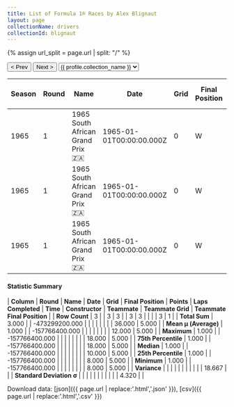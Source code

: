 ```yaml
---
title: List of Formula 1® Races by Alex Blignaut
layout: page
collectionName: drivers
collectionId: blignaut
---
```


{% assign url_split = page.url | split: "/" %}
<div id="collection-navigation">
<button onclick="selector.options[selector.selectedIndex-1].value && (window.location = selector.options[selector.selectedIndex-1].value);">&lt; Prev</button>
<button onclick="selector.options[selector.selectedIndex+1].value && (window.location = selector.options[selector.selectedIndex+1].value);">Next &gt;</button>
<select id="selector" onchange="this.options[this.selectedIndex].value && (window.location = this.options[this.selectedIndex].value);">
  {% for collectionId in site.data[page.collectionName].refs %}
    {% if collectionId == page.collectionId %}
      {% assign selected = "selected" %}
    {% else %}
      {% assign selected = "" %}
    {% endif %}
    {% assign profile = site.data[page.collectionName][collectionId].profile %}
    <option value="/f1/{{ page.collectionName }}/{{ collectionId }}/{{ url_split[4] }}" {{ selected }}>{{ profile.collection_name }}</option>
  {% endfor %}
</select>
</div>

| Season | Round | Name | Date | Grid | Final Position | Points | Laps Completed | Time | Constructor | Teammate | Teammate Grid | Teammate Final Position |
|--|--|--|--|--|--|--|--|--|--|--|--|--|
| 1965 | 1 | 1965 South African Grand Prix 🇿🇦 | 1965-01-01T00:00:00.000Z | 0 | W | 0.0 | 0 |   | Cooper-Climax 🇬🇧 | [Bruce McLaren 🇳🇿](/f1/drivers/mclaren) | 8 | 5 |
| 1965 | 1 | 1965 South African Grand Prix 🇿🇦 | 1965-01-01T00:00:00.000Z | 0 | W | 0.0 | 0 |   | Cooper-Climax 🇬🇧 | [Jochen Rindt 🇦🇹](/f1/drivers/rindt) | 10 | R |
| 1965 | 1 | 1965 South African Grand Prix 🇿🇦 | 1965-01-01T00:00:00.000Z | 0 | W | 0.0 | 0 |   | Cooper-Climax 🇬🇧 | [John Love 🇿🇼](/f1/drivers/love) | 18 | R |

#### Statistic Summary

| **Column** | **Round** | **Name** | **Date** | **Grid** | **Final Position** | **Points** | **Laps Completed** | **Time** | **Constructor** | **Teammate** | **Teammate Grid** | **Teammate Final Position** |
| **Row Count** | 3 |  | 3 | 3 |  | 3 | 3 |  |  |  | 3 | 1 |
| **Total Sum** | 3.000 |  | -473299200.000 |  |  |  |  |  |  |  | 36.000 | 5.000 |
| **Mean μ (Average)** | 1.000 |  | -157766400.000 |  |  |  |  |  |  |  | 12.000 | 5.000 |
| **Maximum** | 1.000 |  | -157766400.000 |  |  |  |  |  |  |  | 18.000 | 5.000 |
| **75th Percentile** | 1.000 |  | -157766400.000 |  |  |  |  |  |  |  | 18.000 | 5.000 |
| **Median** | 1.000 |  | -157766400.000 |  |  |  |  |  |  |  | 10.000 | 5.000 |
| **25th Percentile** | 1.000 |  | -157766400.000 |  |  |  |  |  |  |  | 8.000 | 5.000 |
| **Minimum** | 1.000 |  | -157766400.000 |  |  |  |  |  |  |  | 8.000 | 5.000 |
| **Variance** |  |  |  |  |  |  |  |  |  |  | 18.667 |  |
| **Standard Deviation σ** |  |  |  |  |  |  |  |  |  |  | 4.320 |  |

Download data: [json]({{ page.url | replace:'.html','.json' }}), [csv]({{ page.url | replace:'.html','.csv' }})
